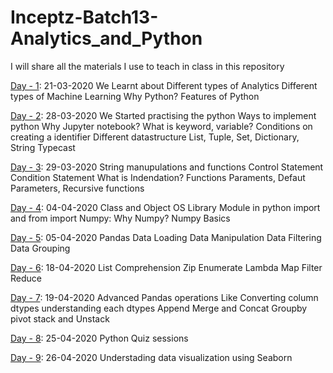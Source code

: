 # Inceptz-Batch13-Analytics_and_Python
I will share all the materials I use to teach in class in this repository

[Day - 1](https://github.com/Laxminarayen/Inceptz-Batch13-Analytics_and_Python/tree/master/01%20-%20Day%20-%201%20-%20Analytics%20and%20python): 21-03-2020
We Learnt about 
Different types of Analytics
Different types of Machine Learning
Why Python? Features of Python

[Day - 2](https://github.com/Laxminarayen/Inceptz-Batch13-Analytics_and_Python/tree/master/02%20-%20Day%20-%202-%20Python%20Basics%20with%20Exercise): 28-03-2020
We Started practising the python
Ways to implement python
Why Jupyter notebook?
What is keyword, variable?
Conditions on creating a identifier
Different datastructure
List, Tuple, Set, Dictionary, String
Typecast

[Day - 3](https://github.com/Laxminarayen/Inceptz-Batch13-Analytics_and_Python/tree/master/03%20-%20Day%20-%203%20-%20Python%20Basics%20with%20Exercises): 29-03-2020 
String manupulations and functions 
Control Statement Condition Statement 
What is Indendation? 
Functions Paraments, 
Defaut Parameters, 
Recursive functions

[Day - 4](https://github.com/Laxminarayen/Inceptz-Batch13-Analytics_and_Python/tree/master/04%20-%20Day%20-%204%20-%20Numpy%20with%20Exercises): 04-04-2020 
Class and Object 
OS Library Module in python 
import and from import 
Numpy: Why Numpy? 
Numpy Basics

[Day - 5](https://github.com/Laxminarayen/Inceptz-Batch13-Analytics_and_Python/tree/master/05%20-%20Day%205%20-%20Pandas%20with%20Exercises): 05-04-2020 Pandas Data Loading Data Manipulation Data Filtering Data Grouping

[Day - 6](https://github.com/Laxminarayen/Inceptz-Batch13-Analytics_and_Python/tree/master/06%20-%20Day%20-%206%20-%20Python%20Advanced%20Functions): 18-04-2020 
List Comprehension
Zip 
Enumerate
Lambda
Map 
Filter 
Reduce 

[Day - 7](https://github.com/Laxminarayen/Inceptz-Batch13-Analytics_and_Python/tree/master/07%20-%20Day%20-%207%20-%20Pandas%20Advanced%20with%20Exercises): 19-04-2020 Advanced Pandas operations Like 
Converting column dtypes 
understanding each dtypes 
Append
Merge and Concat 
Groupby 
pivot 
stack and Unstack


[Day - 8](https://github.com/Laxminarayen/Inceptz-Batch13-Analytics_and_Python/tree/master/06%20-%20Day%20-%206%20-%20Python%20Advanced%20Functions): 25-04-2020 
Python Quiz sessions

[Day - 9](https://github.com/Laxminarayen/Inceptz-Batch13-Analytics_and_Python/tree/master/06%20-%20Day%20-%206%20-%20Python%20Advanced%20Functions): 26-04-2020 
Understading data visualization using Seaborn



